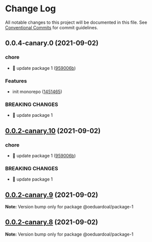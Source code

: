 # Change Log

All notable changes to this project will be documented in this file.
See [Conventional Commits](https://conventionalcommits.org) for commit guidelines.

## 0.0.4-canary.0 (2021-09-02)


### chore

* 🤖 update package 1 ([959006b](https://github.com/oeduardoal/monorepo-for-beginners/commit/959006b594d63643c35b50b7206b6555ebe935fe))


### Features

* init monorepo ([1451465](https://github.com/oeduardoal/monorepo-for-beginners/commit/145146577d8d526cbebcf0847bd20b8015ff33ca))


### BREAKING CHANGES

* 🧨 update package 1





## [0.0.2-canary.10](https://github.com/oeduardoal/monorepo-for-beginners/compare/@oeduardoal/package-1@0.0.2-canary.9...@oeduardoal/package-1@0.0.2-canary.10) (2021-09-02)


### chore

* 🤖 update package 1 ([959006b](https://github.com/oeduardoal/monorepo-for-beginners/commit/959006b594d63643c35b50b7206b6555ebe935fe))


### BREAKING CHANGES

* 🧨 update package 1





## [0.0.2-canary.9](https://github.com/oeduardoal/monorepo-for-beginners/compare/@oeduardoal/package-1@0.0.2-canary.8...@oeduardoal/package-1@0.0.2-canary.9) (2021-09-02)

**Note:** Version bump only for package @oeduardoal/package-1





## [0.0.2-canary.8](https://github.com/oeduardoal/monorepo-for-beginners/compare/@oeduardoal/package-1@0.0.2-canary.7...@oeduardoal/package-1@0.0.2-canary.8) (2021-09-02)

**Note:** Version bump only for package @oeduardoal/package-1
